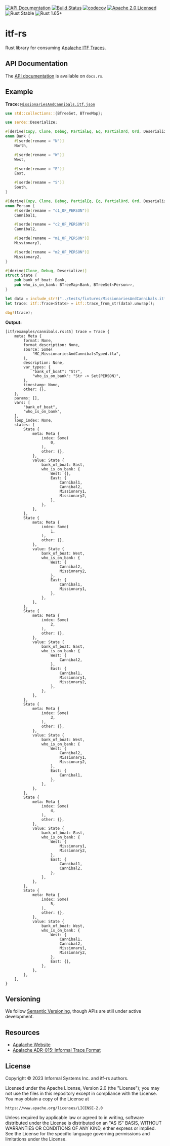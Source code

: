
[![API Documentation][docs-image]][docs-link]
[![Build Status][build-image]][build-link]
[![codecov][codecov-image]][codecov-link]
[![Apache 2.0 Licensed][license-image]][license-link]
![Rust Stable][rustc-image]
![Rust 1.65+][rustc-version]

# itf-rs

Rust library for consuming [Apalache ITF Traces][itf-adr].

## API Documentation

The [API documentation][docs-link] is available on `docs.rs`.

## Example

**Trace:** [`MissionariesAndCannibals.itf.json`](./apalache-itf/tests/fixtures/MissionariesAndCannibals.itf.json)

```rust
use std::collections::{BTreeSet, BTreeMap};

use serde::Deserialize;

#[derive(Copy, Clone, Debug, PartialEq, Eq, PartialOrd, Ord, Deserialize)]
enum Bank {
    #[serde(rename = "N")]
    North,

    #[serde(rename = "W")]
    West,

    #[serde(rename = "E")]
    East,

    #[serde(rename = "S")]
    South,
}

#[derive(Copy, Clone, Debug, PartialEq, Eq, PartialOrd, Ord, Deserialize)]
enum Person {
    #[serde(rename = "c1_OF_PERSON")]
    Cannibal1,

    #[serde(rename = "c2_OF_PERSON")]
    Cannibal2,

    #[serde(rename = "m1_OF_PERSON")]
    Missionary1,

    #[serde(rename = "m2_OF_PERSON")]
    Missionary2,
}

#[derive(Clone, Debug, Deserialize)]
struct State {
    pub bank_of_boat: Bank,
    pub who_is_on_bank: BTreeMap<Bank, BTreeSet<Person>>,
}

let data = include_str!("../tests/fixtures/MissionariesAndCannibals.itf.json");
let trace: itf::Trace<State> = itf::trace_from_str(data).unwrap();

dbg!(trace);
```

**Output:**

```rust,ignore
[itf/examples/cannibals.rs:45] trace = Trace {
    meta: Meta {
        format: None,
        format_description: None,
        source: Some(
            "MC_MissionariesAndCannibalsTyped.tla",
        ),
        description: None,
        var_types: {
            "bank_of_boat": "Str",
            "who_is_on_bank": "Str -> Set(PERSON)",
        },
        timestamp: None,
        other: {},
    },
    params: [],
    vars: [
        "bank_of_boat",
        "who_is_on_bank",
    ],
    loop_index: None,
    states: [
        State {
            meta: Meta {
                index: Some(
                    0,
                ),
                other: {},
            },
            value: State {
                bank_of_boat: East,
                who_is_on_bank: {
                    West: {},
                    East: {
                        Cannibal1,
                        Cannibal2,
                        Missionary1,
                        Missionary2,
                    },
                },
            },
        },
        State {
            meta: Meta {
                index: Some(
                    1,
                ),
                other: {},
            },
            value: State {
                bank_of_boat: West,
                who_is_on_bank: {
                    West: {
                        Cannibal2,
                        Missionary2,
                    },
                    East: {
                        Cannibal1,
                        Missionary1,
                    },
                },
            },
        },
        State {
            meta: Meta {
                index: Some(
                    2,
                ),
                other: {},
            },
            value: State {
                bank_of_boat: East,
                who_is_on_bank: {
                    West: {
                        Cannibal2,
                    },
                    East: {
                        Cannibal1,
                        Missionary1,
                        Missionary2,
                    },
                },
            },
        },
        State {
            meta: Meta {
                index: Some(
                    3,
                ),
                other: {},
            },
            value: State {
                bank_of_boat: West,
                who_is_on_bank: {
                    West: {
                        Cannibal2,
                        Missionary1,
                        Missionary2,
                    },
                    East: {
                        Cannibal1,
                    },
                },
            },
        },
        State {
            meta: Meta {
                index: Some(
                    4,
                ),
                other: {},
            },
            value: State {
                bank_of_boat: East,
                who_is_on_bank: {
                    West: {
                        Missionary1,
                        Missionary2,
                    },
                    East: {
                        Cannibal1,
                        Cannibal2,
                    },
                },
            },
        },
        State {
            meta: Meta {
                index: Some(
                    5,
                ),
                other: {},
            },
            value: State {
                bank_of_boat: West,
                who_is_on_bank: {
                    West: {
                        Cannibal1,
                        Cannibal2,
                        Missionary1,
                        Missionary2,
                    },
                    East: {},
                },
            },
        },
    ],
}
```

## Versioning

We follow [Semantic Versioning](https://semver.org), though APIs are still under active development.

## Resources

- [Apalache Website][apalache]
- [Apalache ADR-015: Informal Trace Format][itf-adr]

## License

Copyright © 2023 Informal Systems Inc. and itf-rs authors.

Licensed under the Apache License, Version 2.0 (the "License"); you may not use the files in this repository except in compliance with the License. You may obtain a copy of the License at

```text
https://www.apache.org/licenses/LICENSE-2.0
```

Unless required by applicable law or agreed to in writing, software distributed under the License is distributed on an "AS IS" BASIS, WITHOUT WARRANTIES OR CONDITIONS OF ANY KIND, either express or implied. See the License for the specific language governing permissions and limitations under the License.

[apalache]: http://apalache.informal.systems
[itf-adr]: https://apalache.informal.systems/docs/adr/015adr-trace.html

[build-image]: https://github.com/informalsystems/itf-rs/workflows/Rust/badge.svg
[build-link]: https://github.com/informalsystems/itf-rs/actions?query=workflow%3ARust
[docs-image]: https://docs.rs/itf/badge.svg
[docs-link]: https://docs.rs/itf
[codecov-image]: https://codecov.io/github/informalsystems/itf-rs/branch/main/graph/badge.svg?token=6LFLG9ILD1
[codecov-link]: https://codecov.io/github/informalsystems/itf-rs
[license-image]: https://img.shields.io/badge/license-Apache_2.0-blue.svg
[license-link]: https://github.com/informalsystems/itf-rs/blob/master/LICENSE
[rustc-image]: https://img.shields.io/badge/rustc-stable-blue.svg
[rustc-version]: https://img.shields.io/badge/rustc-1.65+-blue.svg

